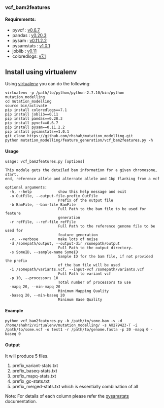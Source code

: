 ### vcf_bam2features

#### Requirements:
- pyvcf : [v0.6.7](http://pyvcf.readthedocs.io/en/latest/INTRO.html)
- pandas : [v0.20.3](http://pandas.pydata.org/)
- pysam : [v0.11.2.2](https://github.com/pysam-developers/pysam)
- pysamstats : [v1.0.1](https://github.com/alimanfoo/pysamstats)
- joblib : [v0.11](https://pythonhosted.org/joblib/)
- coloredlogs: [v7.1](https://coloredlogs.readthedocs.io/en/latest/)

## Install using virtualenv
Using [virtualenv](https://virtualenv.pypa.io) you can do the following:

```
virtualenv -p /path/to/python/python-2.7.10/bin/python mutation_modelling
cd mutation_modelling
source bin/activate
pip install coloredlogs==7.1
pip install joblib==0.11
pip install pandas==0.20.3
pip install pyvcf==0.6.7
pip install pysam==0.11.2.2
pip install pysamstats==1.0.1
git clone https://github.com/rhshah/mutation_modelling.git
python mutation_modelling/feature_generation/vcf_bam2features.py -h

```

#### Usage
```
usage: vcf_bam2features.py [options]

This module gets the detailed bam information for a given chromosome, start,
end, reference allele and alternate allele and 1bp flanking from a vcf

optional arguments:
  -h, --help            show this help message and exit
  -o OutFile, --output-file-prefix OutFile
                        Prefix of the output file
  -b BamFile, --bam-file BamFile
                        Full Path to the bam file to be used for feature
                        generation
  -r refFile, --ref-file refFile
                        Full Path to the reference genome file to be used for
                        feature generation
  -v, --verbose         make lots of noise
  -d /somepath/output, --output-dir /somepath/output
                        Full Path to the output directory.
  -s SomeID, --sample-name SomeID
                        Sample ID for the bam file, if not provided the prefix
                        of the bam file will be used
  -i /somepath/variants.vcf, --input-vcf /somepath/variants.vcf
                        Full Path to variant vcf
  -p 10, --processors 10
                        Total number of processors to use
  -mapq 20, --min-mapq 20
                        Minimum Mapping Quality
  -baseq 20, --min-baseq 20
                        Minimum Base Quality
```

#### Example

```
python vcf_bam2features.py -b /path/to/some.bam -v -d /home/shahr2/virtualenv/mutation_modelling/ -s AX279423-T -i /path/to/some.vcf -o test1 -r /path/to/genome.fasta -p 20 -mapq 0 -baseq 0 
```

#### Output
It will produce 5 files.
1. prefix_variant-stats.txt
2. prefix_baseq-stats.txt
3. prefix_mapq-stats.txt
4. prefix_gc-stats.txt
5. prefix_merged-stats.txt which is essentially combination of all

Note: For details of each column please refer the [pysamstats](https://github.com/alimanfoo/pysamstats) documentation.
